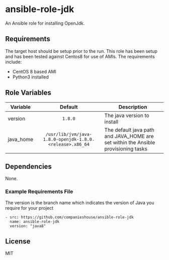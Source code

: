 # ansible-role-jdk
An Ansible role for installing OpenJdk.

## Requirements

The target host should be setup prior to the run. This role has been setup and has been tested against Centos8 for use of AMIs. The requirements include:
- CentOS 8 based AMI
- Python3 installed

## Role Variables

Variable         |Default     | Description
-----------------|:------:    |-------------
version          |`1.8.0`     | The java version to install
java_home        |`/usr/lib/jvm/java-1.8.0-openjdk-1.8.0.<release>.x86_64` | The default java path and JAVA_HOME are set within the Ansible provisioning tasks

## Dependencies

None.

### Example Requirements File

The version is the branch name which indicates the version of Java you require for your project
```
- src: https://github.com/companieshouse/ansible-role-jdk
  name: ansible-role-jdk
  version: "java8"
```  

## License

MIT
